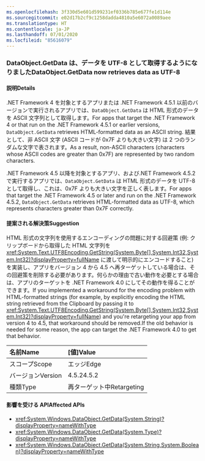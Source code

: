 ```yaml
---
ms.openlocfilehash: 3f330d5e601d599231ef0336b785e677fe1d114e
ms.sourcegitcommit: e02d17b2cf9c1258dadda4810a5e6072a0089aee
ms.translationtype: HT
ms.contentlocale: ja-JP
ms.lasthandoff: 07/01/2020
ms.locfileid: "85616079"
---
```

### <a name="dataobjectgetdata-now-retrieves-data-as-utf-8"></a><span data-ttu-id="eec43-101">DataObject.GetData は、データを UTF-8 として取得するようになりました</span><span class="sxs-lookup"><span data-stu-id="eec43-101">DataObject.GetData now retrieves data as UTF-8</span></span>

#### <a name="details"></a><span data-ttu-id="eec43-102">説明</span><span class="sxs-lookup"><span data-stu-id="eec43-102">Details</span></span>

<span data-ttu-id="eec43-103">.NET Framework 4 を対象とするアプリまたは .NET Framework 4.5.1 以前のバージョンで実行されるアプリでは、`DataObject.GetData` は HTML 形式のデータを ASCII 文字列として取得します。</span><span class="sxs-lookup"><span data-stu-id="eec43-103">For apps that target the .NET Framework 4 or that run on the .NET Framework 4.5.1 or earlier versions, `DataObject.GetData` retrieves HTML-formatted data as an ASCII string.</span></span> <span data-ttu-id="eec43-104">結果として、非 ASCII 文字 (ASCII コードが 0x7F よりも大きい文字) は 2 つのランダムな文字で表されます。</span><span class="sxs-lookup"><span data-stu-id="eec43-104">As a result, non-ASCII characters (characters whose ASCII codes are greater than 0x7F) are represented by two random characters.</span></span><p/><span data-ttu-id="eec43-105">.NET Framework 4.5 以降を対象とするアプリ、および.NET Framework 4.5.2 で実行するアプリでは、`DataObject.GetData` は HTML 形式のデータを UTF-8 として取得し、これは、0x7F よりも大きい文字を正しく表します。</span><span class="sxs-lookup"><span data-stu-id="eec43-105">For apps that target the .NET Framework 4.5 or later and run on the .NET Framework 4.5.2, `DataObject.GetData` retrieves HTML-formatted data as UTF-8, which represents characters greater than 0x7F correctly.</span></span>

#### <a name="suggestion"></a><span data-ttu-id="eec43-106">提案される解決策</span><span class="sxs-lookup"><span data-stu-id="eec43-106">Suggestion</span></span>

<span data-ttu-id="eec43-107">HTML 形式の文字列を使用するエンコーディングの問題に対する回避策 (例: クリップボードから取得した HTML 文字列を <xref:System.Text.UTF8Encoding.GetString(System.Byte[],System.Int32,System.Int32)?displayProperty=fullName> に渡して明示的にエンコードすること) を実装し、アプリをバージョン 4 から 4.5 へ再ターゲットしている場合は、その回避策を削除する必要があります。何らかの理由で古い動作を必要とする場合は、アプリのターゲットを .NET Framework 4.0 にしてその動作を得ることができます。</span><span class="sxs-lookup"><span data-stu-id="eec43-107">If you implemented a workaround for the encoding problem with HTML-formatted strings (for example, by explicitly encoding the HTML string retrieved from the Clipboard by passing it to <xref:System.Text.UTF8Encoding.GetString(System.Byte[],System.Int32,System.Int32)?displayProperty=fullName>) and you're retargeting your app from version 4 to 4.5, that workaround should be removed.If the old behavior is needed for some reason, the app can target the .NET Framework 4.0 to get that behavior.</span></span>

| <span data-ttu-id="eec43-108">名前</span><span class="sxs-lookup"><span data-stu-id="eec43-108">Name</span></span>    | <span data-ttu-id="eec43-109">[値]</span><span class="sxs-lookup"><span data-stu-id="eec43-109">Value</span></span>       |
|:--------|:------------|
| <span data-ttu-id="eec43-110">スコープ</span><span class="sxs-lookup"><span data-stu-id="eec43-110">Scope</span></span>   | <span data-ttu-id="eec43-111">エッジ</span><span class="sxs-lookup"><span data-stu-id="eec43-111">Edge</span></span>        |
| <span data-ttu-id="eec43-112">バージョン</span><span class="sxs-lookup"><span data-stu-id="eec43-112">Version</span></span> | <span data-ttu-id="eec43-113">4.5.2</span><span class="sxs-lookup"><span data-stu-id="eec43-113">4.5.2</span></span>       |
| <span data-ttu-id="eec43-114">種類</span><span class="sxs-lookup"><span data-stu-id="eec43-114">Type</span></span>    | <span data-ttu-id="eec43-115">再ターゲット中</span><span class="sxs-lookup"><span data-stu-id="eec43-115">Retargeting</span></span> |

#### <a name="affected-apis"></a><span data-ttu-id="eec43-116">影響を受ける API</span><span class="sxs-lookup"><span data-stu-id="eec43-116">Affected APIs</span></span>

- <xref:System.Windows.DataObject.GetData(System.String)?displayProperty=nameWithType>
- <xref:System.Windows.DataObject.GetData(System.Type)?displayProperty=nameWithType>
- <xref:System.Windows.DataObject.GetData(System.String,System.Boolean)?displayProperty=nameWithType>
